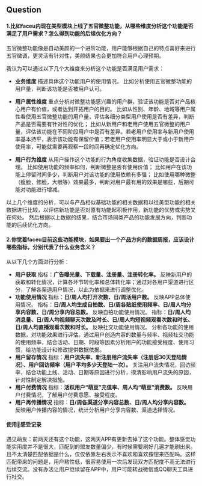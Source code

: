 ## Question
#### 1.比如faceu内现在美型模块上线了五官微整功能，从哪些维度分析这个功能是否满足了用户需求？怎么得到功能的后续优化方向？
五官微整功能像是自动美颜的一个进阶功能，用户能够根据自己的特点喜好来进行五官微调，更灵活有针对性，美颜结果也会更加符合用户心理预期。

我认为可以通过以下几个大维度来分析这个功能是否满足用户需求：
* **业务维度**
描述具体这个功能用户的使用情况。
比如分析使用五官微整功能的用户量，判断该功能是否被用户认可。

* **用户属性维度**
重点分析对微整功能感兴趣的用户群，验证该功能是否对产品核心用户有价值，或者达到开拓用户的目的。
比如从性别、年龄、地域等用户属性看使用五官微整功能的用户量，评估各细分类型用户使用是否有差异，判断产品是否需要有针对性的优化；
比如从新用户和老用户使用五官微整的用户量，评估该功能在不同阶段用户中是否有差异。若老用户使用率与新用户使用率基本持平，表示该功能有保留价值；若老用户使用率明显大于或小于新用户使用率，可能就需要再观察一段时间再确定优化方向。

* **用户行为维度**
从用户操作这个功能的行为角度收集数据，验证功能是否设计合理。
比如使用功能的频率如何，判断微整是否有使用价值；
比如用户在该功能上停留时间多少，判断用户对该功能的使用依赖有多强；
比如使用哪种微整（瘦脸，修脸，大眼等）效果最多，判断对用户最有用的效果是哪些，后期可能对功能进行增减。

以上几个维度的分析，可以与产品相似基础功能的相关数据和以往美型功能的相关数据进行比较，以评估新功能是否对原有功能起积极作用，新功能的优势或劣势又在何处。
然后根据以上数据的结果，结合市场同类产品的功能发展方向，判断功能的后续优化方向。



#### 2.你觉着faceu目前这些功能模块，如果要出一个产品方向的数据周报，应该设计哪些指标，分别代表了什么业务含义？
从以下几个方面进行分析：
* **用户获取**
指标：**广告曝光量、下载量、注册量、注册转化率。** 反映新用户的获取和转化情况，计算各环节转化率和总体转化率；通过对各用户渠道进行区分，了解各渠道用户情况，以此为依据来进行调整优化。
* **功能使用情况**
指标：**日/周人均打开次数、日/周活用户数。** 反映APP总体使用情况。
指标：**日/周人均生成自拍数、日/周各贴纸使用频率、日/周人均分享内容数、日/周分享内容总数。** 反映自拍功能使用情况。
指标：**日/周人均消息量、日/周人均视频聊天次数及时长、日/周人均短视频观看次数和时长、日/周人均直播观看次数和时长。** 反映社交功能使用情况。
分析各功能的使用数据，对功能效果进行评估。通过用户创造内容的数量与频率、视频社交功能的使用频率，结合活动、日期、时段等因素分析用户的功能接受程度、使用习惯，给功能设计和修改提供数据依据。
* **用户留存情况**
指标：**用户流失率、新注册用户流失率（注册后30天登陆情况）、用户回访频率（用户平均多少天登陆一次）。** 关注用户流失情况，回访频率，结合功能上线、活动、日期等原因进行分析，摸清影响用户流失的原因，针对性制定解决措施。
* **用户付费情况**
指标：**活跃用户“萌豆”充值率、周人均“萌豆”消费数。** 反映用户付费情况，了解用户付费意愿、接受程度。
* **用户再传播情况**
指标：**日/周各渠道分享内容总数、日/周人均分享内容数。** 反映用户传播内容的情况，统计分析用户分享内容数、渠道选择情况。



#### 使用感受记录
遇见萌友：前两天还有这个功能，这两天APP有更新去掉了这个功能。整体感觉功能实用度并不是很大，匹配到的盟友数量偏少，有时候需要刷好几遍才能刷出来。且不太清楚匹配依据是什么，仅仅依靠左右表示不喜欢和喜欢按钮来匹配吗。这样匹配带来的问题是，用户粘性低，很容易使用一次后发现双方匹配度不高无法进行后续交流。没有办法让用户继续留在APP中，用户可能转战微信或QQ聊天工具进行社交。
